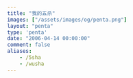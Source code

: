 ```yaml
---
title: "我的五杀"
images: ["/assets/images/og/penta.png"]
layout: "penta"
type: 'penta'
date: "2006-04-14 00:00:00"
comment: false
aliases:
    - /5sha
    - /wusha
---
```

